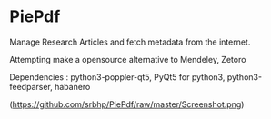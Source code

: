 # PiePdf
Manage Research Articles  and fetch metadata from the internet. 

Attempting make a opensource alternative to Mendeley, Zetoro

Dependencies : python3-poppler-qt5, PyQt5 for python3, python3-feedparser, habanero

(https://github.com/srbhp/PiePdf/raw/master/Screenshot.png)



